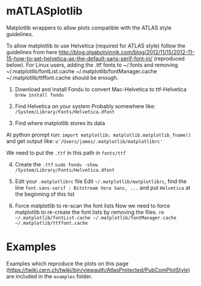 mATLASplotlib
=============

Matplotlib wrappers to allow plots compatible with the ATLAS style guidelines.

To allow matplotlib to use Helvetica (required for ATLAS style) follow the guidelines from here http://blog.olgabotvinnik.com/blog/2012/11/15/2012-11-15-how-to-set-helvetica-as-the-default-sans-serif-font-in/ (reproduced below). For Linux users, adding the .ttf fonts to ~/.fonts and removing ~/.matplotlib/fontList.cache ~/.matplotlib/fontManager.cache ~/.matplotlib/ttffont.cache should be enough.


1. Download and install Fondu to convert Mac-Helvetica to ttf-Helvetica
`brew install fondu`

2. Find Helvetica on your system
Probably somewhere like: `/System/Library/Fonts/Helvetica.dfont`

3. Find where matplotlib stores its data

At python prompt run: `import matplotlib; matplotlib.matplotlib_fname()`
and get output like: `u'/Users/james/.matplotlib/matplotlibrc'`

We need to put the `.ttf` in this path in `fonts/ttf`

4. Create the `.ttf`
`sudo fondu -show /System/Library/Fonts/Helvetica.dfont`

5. Edit your `.matplotlibrc` file
Edit `~/.matplotlib/matplotlibrc`, find the line `font.sans-serif : Bitstream Vera Sans, ...` and put `Helvetica` at the beginning of this list

6. Force matplotlib to re-scan the font lists
Now we need to force matplotlib to re-create the font lists by removing the files.
`rm ~/.matplotlib/fontList.cache ~/.matplotlib/fontManager.cache ~/.matplotlib/ttffont.cache`


Examples
========

Examples which reproduce the plots on this page (https://twiki.cern.ch/twiki/bin/viewauth/AtlasProtected/PubComPlotStyle) are included in the `examples` folder.
